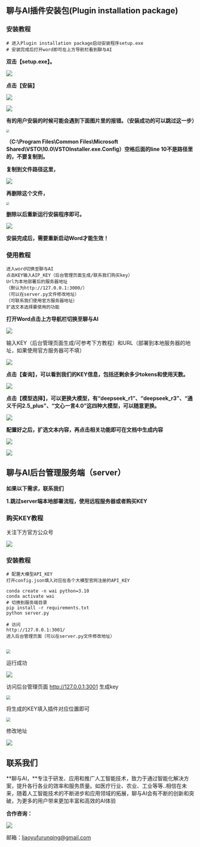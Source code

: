 ## 聊与AI插件安装包(Plugin installation package)

### 安装教程

```
# 进入Plugin installation package启动安装程序setup.exe
# 安装完成后打开word即可在上方导航栏看到聊与AI
```

**双击【setup.exe】。**

![](./manager_web/src/assets/image/plugs_1.png)

**点击【安装】**

![](./manager_web/src/assets/image/plugs_2.png)

![](./manager_web/src/assets/image/plugs_3.png)

 **有的用户安装的时候可能会遇到下面图片里的报错。（安装成功的可以跳过这一步）**

<img src="./manager_web/src/assets/image/plugs_4.png" style="zoom:50%;" />

**（C:\Program Files\Common Files\Microsoft Shared\VSTO\10.0\VSTOInstaller.exe.Config）空格后面的line 10不是路径里的，不要复制到。**

**复制到文件路径这里，**

![](./manager_web/src/assets/image/plugs_5.png)

**再删除这个文件，**

<img src="./manager_web/src/assets/image/plugs_6.png" style="zoom:50%;" />

**删除以后重新运行安装程序即可。**

![](./manager_web/src/assets/image/plugs_7.png)

**安装完成后，需要重新启动Word才能生效！**

### 使用教程

```
进入word切换至聊与AI
点击KEY输入AIP_KEY（后台管理页面生成/联系我们购买key）
Url为本地部署后的服务器地址
（默认为http://127.0.0.1:3000/）
（可以在server.py文件修改地址）
（可联系我们使用官方服务器地址）
扩选文本选择要使用的功能
```



**打开Word点击上方导航栏切换至聊与AI**

![](./manager_web/src/assets/image/4.png)

输入KEY（后台管理页面生成/可参考下方教程）和URL（部署到本地服务器的地址，如果使用官方服务器可不填）

![](./manager_web/src/assets/image/plugs_8.png)

**点击【查询】，可以看到我们的KEY信息，包括还剩余多少tokens和使用天数。**

![](./manager_web/src/assets/image/plugs_9.png)

**点击【模型选择】，可以更换大模型，有“deepseek_r1”、“deepseek_r3”、“通义千问2.5_plus”、“文心一言4.0”这四种大模型，可以随意更换。**

![](./manager_web/src/assets/image/plugs_10.png)

**配置好之后，扩选文本内容，再点击相关功能即可在文档中生成内容**

![](./manager_web/src/assets/image/plugs_11.png)

![](./manager_web/src/assets/image/plugs_12.jpg)





## 聊与AI后台管理服务端（server）

**如果以下需求，联系我们**

**1.跳过server端本地部署流程，使用远程服务器或者购买KEY**

### 购买KEY教程

关注下方官方公众号

<img src="./manager_web/src/assets/image/buy_1.png" />

### 安装教程

```
# 配置大模型API_KEY
打开config.json填入对应在各个大模型官网注册的API_KEY

conda create -n wai python=3.10
conda activate wai
# 切换到服务端目录
pip install -r requirements.txt
python server.py

# 访问
http://127.0.0.1:3001/
进入后台管理页面（可以在server.py文件修改地址）


```

<img src="./manager_web/src/assets/image/server_1.png" style="zoom: 67%;" />

运行成功

![](./manager_web/src/assets/image/server_2.png)

访问后台管理页面 http://127.0.0.1:3001  生成key

<img src="./manager_web/src/assets/image/manage_2.png" style="zoom:70%;" />

将生成的KEY填入插件对应位置即可

<img src="./manager_web/src/assets/image/manage_1.png" style="zoom:70%;" />

修改地址

![](./manager_web/src/assets/image/3.png)



## 联系我们

**聊与AI，**专注于研发、应用和推广人工智能技术，致力于通过智能化解决方案，提升各行各业的效率和服务质量。如医疗行业、农业、工业等等..相信在未来，随着人工智能技术的不断进步和应用领域的拓展，聊与AI会有不断的创新和突破，为更多的用户带来更加丰富和高效的AI体验

**合作咨询：**

![](./manager_web/src/assets/image/5.png)

邮箱：liaoyufurunqing@gmail.com
